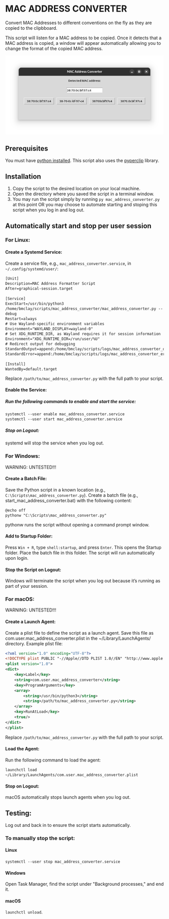 # MAC ADDRESS CONVERTER

Convert MAC Addresses to different conventions on the fly as they are copied to the clipbboard.

This script will listen for a MAC address to be copied. Once it detects that a MAC address is copied, a window will appear automatically allowing you to change the format of the copied MAC address.

![MAC_ADDRESS_CONVERTER](./mac_address_converter.png "MAC_ADDRESS_CONVERTER")

## Prerequisites

You must have [python installed](https://www.python.org/downloads/). This script also uses the [pyperclip](https://pypi.org/project/pyperclip/) library.

## Installation

1. Copy the script to the desired location on your local machine.
2. Open the directory where you saved the script in a terminal window.
3. You may run the script simply by running `py mac_address_converter.py` at this point OR you may choose to automate starting and stoping this script when you log in and log out.

## Automatically start and stop per user session

### For Linux:

#### Create a Systemd Service:

Create a service file, e.g., `mac_address_converter.service`, in `~/.config/systemd/user/`:

```text
[Unit]
Description=MAC Address Formatter Script
After=graphical-session.target

[Service]
ExecStart=/usr/bin/python3 /home/bmclay/scripts/mac_address_converter/mac_address_converter.py --debug
Restart=always
# Use Wayland-specific environment variables
Environment="WAYLAND_DISPLAY=wayland-0"
# Set XDG_RUNTIME_DIR, as Wayland requires it for session information
Environment="XDG_RUNTIME_DIR=/run/user/%U"
# Redirect output for debugging
StandardOutput=append:/home/bmclay/scripts/logs/mac_address_converter_output.log
StandardError=append:/home/bmclay/scripts/logs/mac_address_converter_error.log

[Install]
WantedBy=default.target
```

Replace `/path/to/mac_address_converter.py` with the full path to your script.

#### Enable the Service:

##### Run the following commands to enable and start the service:

    systemctl --user enable mac_address_converter.service
    systemctl --user start mac_address_converter.service

##### Stop on Logout:

systemd will stop the service when you log out.

### For Windows:

WARNING: UNTESTED!!!

#### Create a Batch File:

Save the Python script in a known location (e.g., `C:\Scripts\mac_address_converter.py`).
Create a batch file (e.g., start_mac_address_converter.bat) with the following content:

    @echo off
    pythonw "C:\Scripts\mac_address_converter.py"

pythonw runs the script without opening a command prompt window.

#### Add to Startup Folder:

Press `Win + R`, type `shell:startup`, and press `Enter`. This opens the Startup folder.
Place the batch file in this folder. The script will run automatically upon login.

#### Stop the Script on Logout:

Windows will terminate the script when you log out because it’s running as part of your session.

### For macOS:

WARNING: UNTESTED!!!

#### Create a Launch Agent:

Create a plist file to define the script as a launch agent.
Save this file as com.user.mac_address_converter.plist in the ~/Library/LaunchAgents/ directory.
Example plist file:

```xml
<?xml version="1.0" encoding="UTF-8"?>
<!DOCTYPE plist PUBLIC "-//Apple//DTD PLIST 1.0//EN" "http://www.apple.com/DTDs/PropertyList-1.0.dtd">
<plist version="1.0">
<dict>
    <key>Label</key>
    <string>com.user.mac_address_converter</string>
    <key>ProgramArguments</key>
    <array>
        <string>/usr/bin/python3</string>
        <string>/path/to/mac_address_converter.py</string>
    </array>
    <key>RunAtLoad</key>
    <true/>
</dict>
</plist>
```

Replace `/path/to/mac_address_converter.py` with the full path to your script.

#### Load the Agent:

Run the following command to load the agent:

    launchctl load ~/Library/LaunchAgents/com.user.mac_address_converter.plist

#### Stop on Logout:

macOS automatically stops launch agents when you log out.

## Testing:

Log out and back in to ensure the script starts automatically.

### To manually stop the script:

#### Linux

`systemctl --user stop mac_address_converter.service`

#### Windows

Open Task Manager, find the script under "Background processes," and end it.

#### macOS

`launchctl unload`.
